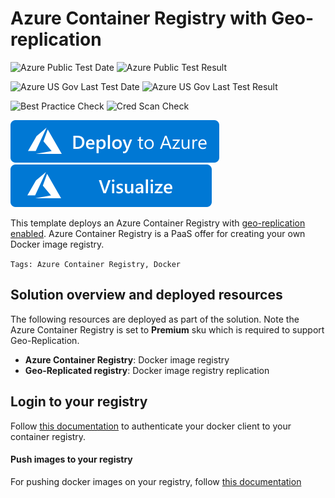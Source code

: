 # Azure Container Registry with Geo-replication

![Azure Public Test Date](https://azurequickstartsservice.blob.core.windows.net/badges/101-container-registry-geo-replication/PublicLastTestDate.svg)
![Azure Public Test Result](https://azurequickstartsservice.blob.core.windows.net/badges/101-container-registry-geo-replication/PublicDeployment.svg)

![Azure US Gov Last Test Date](https://azurequickstartsservice.blob.core.windows.net/badges/101-container-registry-geo-replication/FairfaxLastTestDate.svg)
![Azure US Gov Last Test Result](https://azurequickstartsservice.blob.core.windows.net/badges/101-container-registry-geo-replication/FairfaxDeployment.svg)

![Best Practice Check](https://azurequickstartsservice.blob.core.windows.net/badges/101-container-registry-geo-replication/BestPracticeResult.svg)
![Cred Scan Check](https://azurequickstartsservice.blob.core.windows.net/badges/101-container-registry-geo-replication/CredScanResult.svg)

[![Deploy To Azure](https://raw.githubusercontent.com/Azure/azure-quickstart-templates/master/1-CONTRIBUTION-GUIDE/images/deploytoazure.svg?sanitize=true)]("https://portal.azure.com/#create/Microsoft.Template/uri/https%3A%2F%2Fraw.githubusercontent.com%2FAzure%2Fazure-quickstart-templates%2Fmaster%2F101-container-registry-geo-replication%2Fazuredeploy.json")  [![Visualize](https://raw.githubusercontent.com/Azure/azure-quickstart-templates/master/1-CONTRIBUTION-GUIDE/images/visualizebutton.svg?sanitize=true)]("http://armviz.io/#/?load=https%3A%2F%2Fraw.githubusercontent.com%2FAzure%2Fazure-quickstart-templates%2Fmaster%2F101-container-registry-geo-replication%2Fazuredeploy.json")



This template deploys an Azure Container Registry with [geo-replication enabled](https://docs.microsoft.com/en-us/azure/container-registry/container-registry-geo-replication). Azure Container Registry is a PaaS offer for creating your own Docker image registry.

`Tags: Azure Container Registry, Docker`

## Solution overview and deployed resources

The following resources are deployed as part of the solution. Note the Azure Container Registry is set to **Premium** sku which is required to support Geo-Replication.

+ **Azure Container Registry**: Docker image registry
+ **Geo-Replicated registry**:  Docker image registry replication

## Login to your registry

Follow [this documentation](https://docs.microsoft.com/azure/container-registry/container-registry-authentication) to authenticate your docker client to your container registry.

#### Push images to your registry

For pushing docker images on your registry, follow [this documentation](https://docs.microsoft.com/azure/container-registry/container-registry-get-started-docker-cli)


